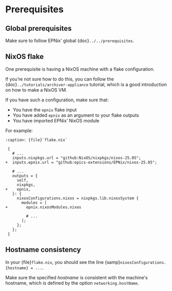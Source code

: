 # Prerequisites

## Global prerequisites

Make sure to follow EPNix' global {doc}`../../prerequisites`.

## NixOS flake

One prerequisite is having a NixOS machine with a flake configuration.

If you’re not sure how to do this,
you can follow the {doc}`../tutorials/archiver-appliance` tutorial,
which is a good introduction on how to make a NixOS VM.

If you have such a configuration,
make sure that:

- You have the `epnix` flake input
- You have added `epnix` as an argument to your flake outputs
- You have imported EPNix’ NixOS module

For example:

```{code-block} diff
:caption: {file}`flake.nix`

 {
   # ...
   inputs.nixpkgs.url = "github:NixOS/nixpkgs/nixos-25.05";
+  inputs.epnix.url = "github:epics-extensions/EPNix/nixos-25.05";

   # ...
   outputs = {
     self,
     nixpkgs,
+    epnix,
   }: {
     nixosConfigurations.nixos = nixpkgs.lib.nixosSystem {
       modules = [
+        epnix.nixosModules.nixos

         # ...
       ];
     };
   };
 }
```

## Hostname consistency

In your {file}`flake.nix`,
you should see the line {samp}`nixosConfigurations.{hostname} = ...`.

Make sure the specified _hostname_ is consistent
with the machine's hostname,
which is defined by the option `networking.hostName`.
